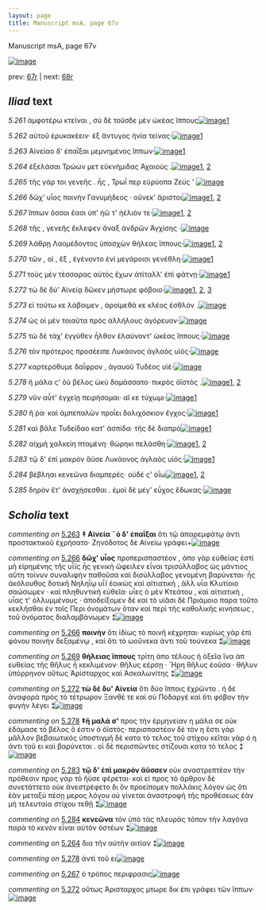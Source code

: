 ```yaml
---
layout: page
title: Manuscript msA, page 67v
---
```


Manuscript msA, page 67v

[![image](http://www.homermultitext.org/iipsrv?OBJ=IIP,1.0&FIF=/project/homer/pyramidal/deepzoom/hmt/vaimg/2017a/VA067VN_0569.tif&WID=100&CVT=JPEG)](http://www.homermultitext.org/ict2/?urn=urn:cite2:hmt:vaimg.2017a:VA067VN_0569)

prev:  [67r](../67r) | next:  [68r](../68r)

## *Iliad* text

*5.261* <a id="5.261"/> ἀμφοτέρω κτεῖναι , σὺ δὲ τοῦσδε μὲν ὠκέας ἵππους[![image](http://www.homermultitext.org/iipsrv?OBJ=IIP,1.0&FIF=/project/homer/pyramidal/deepzoom/hmt/vaimg/2017a/VA067VN_0569.tif&RGN=0.482,0.2209,0.418,0.0323&WID=1000&CVT=JPEG)](http://www.homermultitext.org/ict2/?urn=urn:cite2:hmt:vaimg.2017a:VA067VN_0569@0.482,0.2209,0.418,0.0323)[1](#msAim_5.6114)

*5.262* <a id="5.262"/> αὐτοῦ ἐρυκακέειν· ἐξ ἄντυγος ἡνία τείνας·[![image](http://www.homermultitext.org/iipsrv?OBJ=IIP,1.0&FIF=/project/homer/pyramidal/deepzoom/hmt/vaimg/2017a/VA067VN_0569.tif&RGN=0.48,0.2434,0.381,0.0278&WID=1000&CVT=JPEG)](http://www.homermultitext.org/ict2/?urn=urn:cite2:hmt:vaimg.2017a:VA067VN_0569@0.48,0.2434,0.381,0.0278)[1](#msAim_5.6115)

*5.263* <a id="5.263"/> Αἰνείαο δ' ἐπαΐξαι 					μεμνημένος ἵππων·[![image](http://www.homermultitext.org/iipsrv?OBJ=IIP,1.0&FIF=/project/homer/pyramidal/deepzoom/hmt/vaimg/2017a/VA067VN_0569.tif&RGN=0.483,0.2607,0.381,0.0338&WID=1000&CVT=JPEG)](http://www.homermultitext.org/ict2/?urn=urn:cite2:hmt:vaimg.2017a:VA067VN_0569@0.483,0.2607,0.381,0.0338)[1](#msA_5.1077)

*5.264* <a id="5.264"/> ἐξελάσαι Τρώων μετ 					εϋκνήμιδας Ἀχαιούς .[![image](http://www.homermultitext.org/iipsrv?OBJ=IIP,1.0&FIF=/project/homer/pyramidal/deepzoom/hmt/vaimg/2017a/VA067VN_0569.tif&RGN=0.478,0.2795,0.412,0.0338&WID=1000&CVT=JPEG)](http://www.homermultitext.org/ict2/?urn=urn:cite2:hmt:vaimg.2017a:VA067VN_0569@0.478,0.2795,0.412,0.0338)[1](#msAil_5.6121), [2](#msAim_5.6116)

*5.265* <a id="5.265"/> τῆς γάρ τοι γενεῆς . ἧς , Τρωΐ περ εὐρύοπα Ζεὺς 					 ' 				[![image](http://www.homermultitext.org/iipsrv?OBJ=IIP,1.0&FIF=/project/homer/pyramidal/deepzoom/hmt/vaimg/2017a/VA067VN_0569.tif&RGN=0.477,0.3005,0.417,0.0338&WID=1000&CVT=JPEG)](http://www.homermultitext.org/ict2/?urn=urn:cite2:hmt:vaimg.2017a:VA067VN_0569@0.477,0.3005,0.417,0.0338)

*5.266* <a id="5.266"/> δῶχ' υἷος ποινὴν Γανυμήδεος · οὕνεκ' ἄριστοι[![image](http://www.homermultitext.org/iipsrv?OBJ=IIP,1.0&FIF=/project/homer/pyramidal/deepzoom/hmt/vaimg/2017a/VA067VN_0569.tif&RGN=0.47,0.3201,0.417,0.0338&WID=1000&CVT=JPEG)](http://www.homermultitext.org/ict2/?urn=urn:cite2:hmt:vaimg.2017a:VA067VN_0569@0.47,0.3201,0.417,0.0338)[1](#msA_5.1078), [2](#msA_5.1079)

*5.267* <a id="5.267"/> ἵππων ὅσσοι ἔασι ὑπ' ἠῶ τ' ἠέλιόν τε·[![image](http://www.homermultitext.org/iipsrv?OBJ=IIP,1.0&FIF=/project/homer/pyramidal/deepzoom/hmt/vaimg/2017a/VA067VN_0569.tif&RGN=0.473,0.3381,0.345,0.0338&WID=1000&CVT=JPEG)](http://www.homermultitext.org/ict2/?urn=urn:cite2:hmt:vaimg.2017a:VA067VN_0569@0.473,0.3381,0.345,0.0338)[1](#msAil_5.6122), [2](#msAint_5.6118)

*5.268* <a id="5.268"/> τῆς , γενεῆς ἔκλεψεν ἄναξ ἀνδρῶν Ἀγχίσης ·[![image](http://www.homermultitext.org/iipsrv?OBJ=IIP,1.0&FIF=/project/homer/pyramidal/deepzoom/hmt/vaimg/2017a/VA067VN_0569.tif&RGN=0.48,0.3546,0.405,0.0338&WID=1000&CVT=JPEG)](http://www.homermultitext.org/ict2/?urn=urn:cite2:hmt:vaimg.2017a:VA067VN_0569@0.48,0.3546,0.405,0.0338)

*5.269* <a id="5.269"/> λάθρῃ Λαομέδοντος 					ὑποσχὼν θήλεας ἵππους·[![image](http://www.homermultitext.org/iipsrv?OBJ=IIP,1.0&FIF=/project/homer/pyramidal/deepzoom/hmt/vaimg/2017a/VA067VN_0569.tif&RGN=0.478,0.3757,0.426,0.0338&WID=1000&CVT=JPEG)](http://www.homermultitext.org/ict2/?urn=urn:cite2:hmt:vaimg.2017a:VA067VN_0569@0.478,0.3757,0.426,0.0338)[1](#msA_5.1080), [2](#msA_5.1082)

*5.270* <a id="5.270"/> τῶν , οἱ , ἓξ , ἐγένοντο ἐνὶ μεγάροισι γενέθλη·[![image](http://www.homermultitext.org/iipsrv?OBJ=IIP,1.0&FIF=/project/homer/pyramidal/deepzoom/hmt/vaimg/2017a/VA067VN_0569.tif&RGN=0.485,0.3937,0.399,0.0338&WID=1000&CVT=JPEG)](http://www.homermultitext.org/ict2/?urn=urn:cite2:hmt:vaimg.2017a:VA067VN_0569@0.485,0.3937,0.399,0.0338)[1](#msAil_5.6123)

*5.271* <a id="5.271"/> τοὺς μὲν τέσσαρας αὐτὸς ἔχων ἀτίταλλ' ἐπὶ φάτνῃ·[![image](http://www.homermultitext.org/iipsrv?OBJ=IIP,1.0&FIF=/project/homer/pyramidal/deepzoom/hmt/vaimg/2017a/VA067VN_0569.tif&RGN=0.48,0.414,0.436,0.0338&WID=1000&CVT=JPEG)](http://www.homermultitext.org/ict2/?urn=urn:cite2:hmt:vaimg.2017a:VA067VN_0569@0.48,0.414,0.436,0.0338)[1](#msAil_5.6124)

*5.272* <a id="5.272"/> τὼ δὲ δύ' Αἰνείᾳ δῶκεν 					μήστωρε φόβοιο·[![image](http://www.homermultitext.org/iipsrv?OBJ=IIP,1.0&FIF=/project/homer/pyramidal/deepzoom/hmt/vaimg/2017a/VA067VN_0569.tif&RGN=0.478,0.432,0.404,0.0338&WID=1000&CVT=JPEG)](http://www.homermultitext.org/ict2/?urn=urn:cite2:hmt:vaimg.2017a:VA067VN_0569@0.478,0.432,0.404,0.0338)[1](#msAint_5.6119), [2](#msAil_5.6125), [3](#msA_5.1081)

*5.273* <a id="5.273"/> εἰ τούτω κε λάβοιμεν , ἀροίμεθά κε κλέος ἐσθλόν .[![image](http://www.homermultitext.org/iipsrv?OBJ=IIP,1.0&FIF=/project/homer/pyramidal/deepzoom/hmt/vaimg/2017a/VA067VN_0569.tif&RGN=0.487,0.4508,0.423,0.0338&WID=1000&CVT=JPEG)](http://www.homermultitext.org/ict2/?urn=urn:cite2:hmt:vaimg.2017a:VA067VN_0569@0.487,0.4508,0.423,0.0338)

*5.274* <a id="5.274"/> ὡς οἱ μὲν τοιαῦτα πρὸς ἀλλήλους ἀγόρευον·[![image](http://www.homermultitext.org/iipsrv?OBJ=IIP,1.0&FIF=/project/homer/pyramidal/deepzoom/hmt/vaimg/2017a/VA067VN_0569.tif&RGN=0.483,0.4718,0.401,0.0263&WID=1000&CVT=JPEG)](http://www.homermultitext.org/ict2/?urn=urn:cite2:hmt:vaimg.2017a:VA067VN_0569@0.483,0.4718,0.401,0.0263)

*5.275* <a id="5.275"/> τὼ δὲ τάχ' ἐγγύθεν ἦλθον ἑλαύνοντ' ὠκέας ἵππους·[![image](http://www.homermultitext.org/iipsrv?OBJ=IIP,1.0&FIF=/project/homer/pyramidal/deepzoom/hmt/vaimg/2017a/VA067VN_0569.tif&RGN=0.477,0.4869,0.439,0.0361&WID=1000&CVT=JPEG)](http://www.homermultitext.org/ict2/?urn=urn:cite2:hmt:vaimg.2017a:VA067VN_0569@0.477,0.4869,0.439,0.0361)

*5.276* <a id="5.276"/> τὸν πρότερος προσέειπε Λυκάονος ἀγλαὸς υἱός·[![image](http://www.homermultitext.org/iipsrv?OBJ=IIP,1.0&FIF=/project/homer/pyramidal/deepzoom/hmt/vaimg/2017a/VA067VN_0569.tif&RGN=0.482,0.5056,0.439,0.0361&WID=1000&CVT=JPEG)](http://www.homermultitext.org/ict2/?urn=urn:cite2:hmt:vaimg.2017a:VA067VN_0569@0.482,0.5056,0.439,0.0361)

*5.277* <a id="5.277"/> καρτερόθυμε δαΐφρον , ἀγαυοῦ Τυδέος υἱέ·[![image](http://www.homermultitext.org/iipsrv?OBJ=IIP,1.0&FIF=/project/homer/pyramidal/deepzoom/hmt/vaimg/2017a/VA067VN_0569.tif&RGN=0.478,0.5297,0.414,0.027&WID=1000&CVT=JPEG)](http://www.homermultitext.org/ict2/?urn=urn:cite2:hmt:vaimg.2017a:VA067VN_0569@0.478,0.5297,0.414,0.027)

*5.278* <a id="5.278"/> ῆ μάλα ς' ὀὐ βέλος ὠκὺ δαμάσσατο· πικρὸς ὀϊστὸς .[![image](http://www.homermultitext.org/iipsrv?OBJ=IIP,1.0&FIF=/project/homer/pyramidal/deepzoom/hmt/vaimg/2017a/VA067VN_0569.tif&RGN=0.486,0.5462,0.427,0.0308&WID=1000&CVT=JPEG)](http://www.homermultitext.org/ict2/?urn=urn:cite2:hmt:vaimg.2017a:VA067VN_0569@0.486,0.5462,0.427,0.0308)[1](#msA_5.1083), [2](#msAim_5.6117)

*5.279* <a id="5.279"/> νῦν αὖτ' ἐγχείῃ πειρήσομαι· αἴ κε τύχωμι·[![image](http://www.homermultitext.org/iipsrv?OBJ=IIP,1.0&FIF=/project/homer/pyramidal/deepzoom/hmt/vaimg/2017a/VA067VN_0569.tif&RGN=0.486,0.565,0.377,0.0301&WID=1000&CVT=JPEG)](http://www.homermultitext.org/ict2/?urn=urn:cite2:hmt:vaimg.2017a:VA067VN_0569@0.486,0.565,0.377,0.0301)[1](#msAext_5.6120)

*5.280* <a id="5.280"/> ῆ ῥα· καὶ ἀμπεπαλὼν προΐει δολιχόσκιον ἔγχος·[![image](http://www.homermultitext.org/iipsrv?OBJ=IIP,1.0&FIF=/project/homer/pyramidal/deepzoom/hmt/vaimg/2017a/VA067VN_0569.tif&RGN=0.487,0.58,0.42,0.0316&WID=1000&CVT=JPEG)](http://www.homermultitext.org/ict2/?urn=urn:cite2:hmt:vaimg.2017a:VA067VN_0569@0.487,0.58,0.42,0.0316)[1](#msAil_5.6126)

*5.281* <a id="5.281"/> καὶ βάλε Τυδείδαο κατ' 					ἀσπίδα· τῆς δὲ διαπρὸ[![image](http://www.homermultitext.org/iipsrv?OBJ=IIP,1.0&FIF=/project/homer/pyramidal/deepzoom/hmt/vaimg/2017a/VA067VN_0569.tif&RGN=0.49,0.6011,0.406,0.0316&WID=1000&CVT=JPEG)](http://www.homermultitext.org/ict2/?urn=urn:cite2:hmt:vaimg.2017a:VA067VN_0569@0.49,0.6011,0.406,0.0316)[1](#msAil_5.6127)

*5.282* <a id="5.282"/> αἰχμὴ χαλκείη πταμένη· θώρηκι πελάσθη·[![image](http://www.homermultitext.org/iipsrv?OBJ=IIP,1.0&FIF=/project/homer/pyramidal/deepzoom/hmt/vaimg/2017a/VA067VN_0569.tif&RGN=0.491,0.6176,0.409,0.0361&WID=1000&CVT=JPEG)](http://www.homermultitext.org/ict2/?urn=urn:cite2:hmt:vaimg.2017a:VA067VN_0569@0.491,0.6176,0.409,0.0361)[1](#msAil_5.6129), [2](#msAil_5.6128)

*5.283* <a id="5.283"/> τῷ δ' ἐπὶ μακρὸν ἄϋσε Λυκάονος ἀγλαὸς υἱός·[![image](http://www.homermultitext.org/iipsrv?OBJ=IIP,1.0&FIF=/project/homer/pyramidal/deepzoom/hmt/vaimg/2017a/VA067VN_0569.tif&RGN=0.491,0.6349,0.425,0.0368&WID=1000&CVT=JPEG)](http://www.homermultitext.org/ict2/?urn=urn:cite2:hmt:vaimg.2017a:VA067VN_0569@0.491,0.6349,0.425,0.0368)[1](#msA_5.1084)

*5.284* <a id="5.284"/> βέβληαι κενεῶνα διαμπερές· οὐδέ ς' ὀΐω[![image](http://www.homermultitext.org/iipsrv?OBJ=IIP,1.0&FIF=/project/homer/pyramidal/deepzoom/hmt/vaimg/2017a/VA067VN_0569.tif&RGN=0.492,0.6536,0.405,0.0368&WID=1000&CVT=JPEG)](http://www.homermultitext.org/ict2/?urn=urn:cite2:hmt:vaimg.2017a:VA067VN_0569@0.492,0.6536,0.405,0.0368)[1](#msAil_5.6130), [2](#msA_5.1085)

*5.285* <a id="5.285"/> δηρὸν ἔτ' ἀνσχήσεσθαι . ἐμοὶ δὲ μέγ' εὖχος ἔδωκας·[![image](http://www.homermultitext.org/iipsrv?OBJ=IIP,1.0&FIF=/project/homer/pyramidal/deepzoom/hmt/vaimg/2017a/VA067VN_0569.tif&RGN=0.487,0.6732,0.431,0.0368&WID=1000&CVT=JPEG)](http://www.homermultitext.org/ict2/?urn=urn:cite2:hmt:vaimg.2017a:VA067VN_0569@0.487,0.6732,0.431,0.0368)

## *Scholia* text

*commenting on* [5.263](#5.263)  <a id="msA_5.1077"/> **‡ Αἰνεία ¨ὁ δ' ἐπαΐξαι** ὅτι τῷ ἀπαρεμφάτῳ ἀντι προστακτικοῦ ἐχρήσατο· Ζηνόδοτος δὲ Αἰνείω γράφει+[![image](http://www.homermultitext.org/iipsrv?OBJ=IIP,1.0&FIF=/project/homer/pyramidal/deepzoom/hmt/vaimg/2017a/VA067VN_0569.tif&RGN=0.21775976,0.11590595,0.58843036,0.02295989&WID=1000&CVT=JPEG)](http://www.homermultitext.org/ict2/?urn=urn:cite2:hmt:vaimg.2017a:VA067VN_0569@0.21775976,0.11590595,0.58843036,0.02295989)

*commenting on* [5.266](#5.266)  <a id="msA_5.1078"/> **δῶχ' υἷος** προπερισπαστέον , ἀπο γὰρ εὐθείας ἐστὶ μὴ εἰρημένης τῆς υἷϊς ἧς γενικὴ ὤφειλεν εἶναι τρισύλλαβος ὡς μάντιος αὕτη τοίνυν συναλιφὴν παθοῦσα καὶ δισύλλαβος γενομένη βαρύνεται· ἧς ἀκόλουθος δοτικῆ Νηληΐῳ υἷϊ ἐοικὼς καὶ αἰτιατικὴ , ἀλλ υἷα Κλυτίοιο σαώσωμεν · καὶ πληθυντικὴ εὐθεῖα· υἷες ὁ μὲν Κτεάτου , καὶ αἰτιατικὴ , υἷας τ' ὀλλυμμένους · ἀποδείξομεν δὲ καὶ τὸ υἱᾶσι δὲ Πριάμοιο παρα τοῦτο κεκλῆσθαι ἐν τοῖς Περι ὀνομάτων ὅταν καὶ περὶ τῆς καθολικῆς κινήσεως , τοῦ ὀνόματος διαλαμβάνωμεν ⁑[![image](http://www.homermultitext.org/iipsrv?OBJ=IIP,1.0&FIF=/project/homer/pyramidal/deepzoom/hmt/vaimg/2017a/VA067VN_0569.tif&RGN=0.21775976,0.13333333,0.67612380,0.04813278&WID=1000&CVT=JPEG)](http://www.homermultitext.org/ict2/?urn=urn:cite2:hmt:vaimg.2017a:VA067VN_0569@0.21775976,0.13333333,0.67612380,0.04813278)

*commenting on* [5.266](#5.266)  <a id="msA_5.1079"/> **ποινήν** ὅτι ἰδίως τὸ ποινῆ κέχρηται· κυρίως γὰρ ἐπὶ φόνου ποινὴν δεξαμένῳ , καὶ ὅτι τὸ ωοὔνεκα ἀντι τοῦ τούνεκα ⁑[![image](http://www.homermultitext.org/iipsrv?OBJ=IIP,1.0&FIF=/project/homer/pyramidal/deepzoom/hmt/vaimg/2017a/VA067VN_0569.tif&RGN=0.21260133,0.17621024,0.63927782,0.01576763&WID=1000&CVT=JPEG)](http://www.homermultitext.org/ict2/?urn=urn:cite2:hmt:vaimg.2017a:VA067VN_0569@0.21260133,0.17621024,0.63927782,0.01576763)

*commenting on* [5.269](#5.269)  <a id="msA_5.1080"/> **θήλειας ἵππους** τρίτη ἀπο τέλους ἡ ὀξεῖα ἵνα ἀπ ευθείας τῆς θῆλυς ἦ κεκλιμένον· θῆλυς εέρσῃ · Ἥρη θῆλυς ἐοῦσα · θῆλυν ὑπόρρηνον οὕτως Ἀρίσταρχος καὶ Ἀσκαλωνίτης ⁑[![image](http://www.homermultitext.org/iipsrv?OBJ=IIP,1.0&FIF=/project/homer/pyramidal/deepzoom/hmt/vaimg/2017a/VA067VN_0569.tif&RGN=0.21260133,0.18727524,0.68201916,0.04619640&WID=1000&CVT=JPEG)](http://www.homermultitext.org/ict2/?urn=urn:cite2:hmt:vaimg.2017a:VA067VN_0569@0.21260133,0.18727524,0.68201916,0.04619640)

*commenting on* [5.272](#5.272)  <a id="msA_5.1081"/> **τὼ δὲ δυ' Αἰνεία** ὅτι δύο ἵπποις ἐχρῶντο . ἡ δὲ ἀναφορὰ πρὸς τὸ τέτρωρον Ξανθέ τε καὶ σὺ Πόδαργέ καὶ ὅτι φόβον τὴν φυγὴν λέγει ⁑[![image](http://www.homermultitext.org/iipsrv?OBJ=IIP,1.0&FIF=/project/homer/pyramidal/deepzoom/hmt/vaimg/2017a/VA067VN_0569.tif&RGN=0.21039057,0.22876902,0.21554901,0.05089903&WID=1000&CVT=JPEG)](http://www.homermultitext.org/ict2/?urn=urn:cite2:hmt:vaimg.2017a:VA067VN_0569@0.21039057,0.22876902,0.21554901,0.05089903)

*commenting on* [5.278](#5.278)  <a id="msA_5.1083"/> **‡ῆ μαλά σ'** προς τὴν ἑρμηνείαν η μάλα σε οὐκ ἐδάμασε τὸ βέλος ὅ ἐστιν ὁ ὀϊστός· περισπαστέον δὲ τὸν η ἔστι γὰρ μᾶλλον βεβαιωτικός ὑποστιγμῆ δὲ κατα τὸ τελος τοῦ στίχου κεῖται γὰρ ὁ η ἀντι τοῦ ει καὶ βαρύνεται . οἱ δὲ περισπῶντες στίζουσι κατα τὸ τελος ⁑[![image](http://www.homermultitext.org/iipsrv?OBJ=IIP,1.0&FIF=/project/homer/pyramidal/deepzoom/hmt/vaimg/2017a/VA067VN_0569.tif&RGN=0.20965365,0.54467497,0.24023581,0.07579530&WID=1000&CVT=JPEG)](http://www.homermultitext.org/ict2/?urn=urn:cite2:hmt:vaimg.2017a:VA067VN_0569@0.20965365,0.54467497,0.24023581,0.07579530)

*commenting on* [5.283](#5.283)  <a id="msA_5.1084"/> **τῷ δ' ἐπὶ μακρὸν ἄϋσσεν** οὐκ αναστρεπτέον τὴν πρόθεσιν προς γὰρ τὸ ἥϋσε φέρεται· καὶ εἰ προς τὸ ἄρθρον δὲ συνετάττετο οὐκ ἀνεστρέφετο δι ὃν προείπομεν πολλάκις λόγον ὡς ὅτι ἐὰν μεταξὺ πέσῃ μερος λόγου οὐ γίνεται ἀναστροφὴ τῆς προθέσεως ἐὰν μὴ τελευταία στίχου τεθῇ ⁑[![image](http://www.homermultitext.org/iipsrv?OBJ=IIP,1.0&FIF=/project/homer/pyramidal/deepzoom/hmt/vaimg/2017a/VA067VN_0569.tif&RGN=0.20781135,0.61991701,0.23397200,0.08077455&WID=1000&CVT=JPEG)](http://www.homermultitext.org/ict2/?urn=urn:cite2:hmt:vaimg.2017a:VA067VN_0569@0.20781135,0.61991701,0.23397200,0.08077455)

*commenting on* [5.284](#5.284)  <a id="msA_5.1085"/> **κενεῶνα** τὸν ὑπὸ τὰς πλευρὰς τόπον τὴν λαγόνα παρὰ τὸ κενὸν εἶναι αὐτὸν ὀστέων ⁑[![image](http://www.homermultitext.org/iipsrv?OBJ=IIP,1.0&FIF=/project/homer/pyramidal/deepzoom/hmt/vaimg/2017a/VA067VN_0569.tif&RGN=0.21075903,0.69764869,0.24023581,0.02876902&WID=1000&CVT=JPEG)](http://www.homermultitext.org/ict2/?urn=urn:cite2:hmt:vaimg.2017a:VA067VN_0569@0.21075903,0.69764869,0.24023581,0.02876902)

*commenting on* [5.264](#5.264)  <a id="msAim_5.6116.comment"/> δια τὴν αὐτὴν αιτίαν ⁑[![image](http://www.homermultitext.org/iipsrv?OBJ=IIP,1.0&FIF=/project/homer/pyramidal/deepzoom/hmt/vaimg/2017a/VA067VN_0569.tif&RGN=0.44178335,0.28713693,0.04458364,0.02295989&WID=1000&CVT=JPEG)](http://www.homermultitext.org/ict2/?urn=urn:cite2:hmt:vaimg.2017a:VA067VN_0569@0.44178335,0.28713693,0.04458364,0.02295989)

*commenting on* [5.278](#5.278)  <a id="msAim_5.6117.comment"/> ἀντὶ τοῦ ει[![image](http://www.homermultitext.org/iipsrv?OBJ=IIP,1.0&FIF=/project/homer/pyramidal/deepzoom/hmt/vaimg/2017a/VA067VN_0569.tif&RGN=0.46204864,0.54384509,0.03426676,0.01466113&WID=1000&CVT=JPEG)](http://www.homermultitext.org/ict2/?urn=urn:cite2:hmt:vaimg.2017a:VA067VN_0569@0.46204864,0.54384509,0.03426676,0.01466113)

*commenting on* [5.267](#5.267)  <a id="msAint_5.6118.comment"/> ὁ τρόπος περιφρασις[![image](http://www.homermultitext.org/iipsrv?OBJ=IIP,1.0&FIF=/project/homer/pyramidal/deepzoom/hmt/vaimg/2017a/VA067VN_0569.tif&RGN=0.81687546,0.34661134,0.06484893,0.01466113&WID=1000&CVT=JPEG)](http://www.homermultitext.org/ict2/?urn=urn:cite2:hmt:vaimg.2017a:VA067VN_0569@0.81687546,0.34661134,0.06484893,0.01466113)

*commenting on* [5.272](#5.272)  <a id="msAint_5.6119.comment"/> οὕτως Ἀρισταρχος μτωρε δικ ἐπι γράφει τῶν ἵππων·[![image](http://www.homermultitext.org/iipsrv?OBJ=IIP,1.0&FIF=/project/homer/pyramidal/deepzoom/hmt/vaimg/2017a/VA067VN_0569.tif&RGN=0.87472366,0.43706777,0.03610906,0.02213001&WID=1000&CVT=JPEG)](http://www.homermultitext.org/ict2/?urn=urn:cite2:hmt:vaimg.2017a:VA067VN_0569@0.87472366,0.43706777,0.03610906,0.02213001)